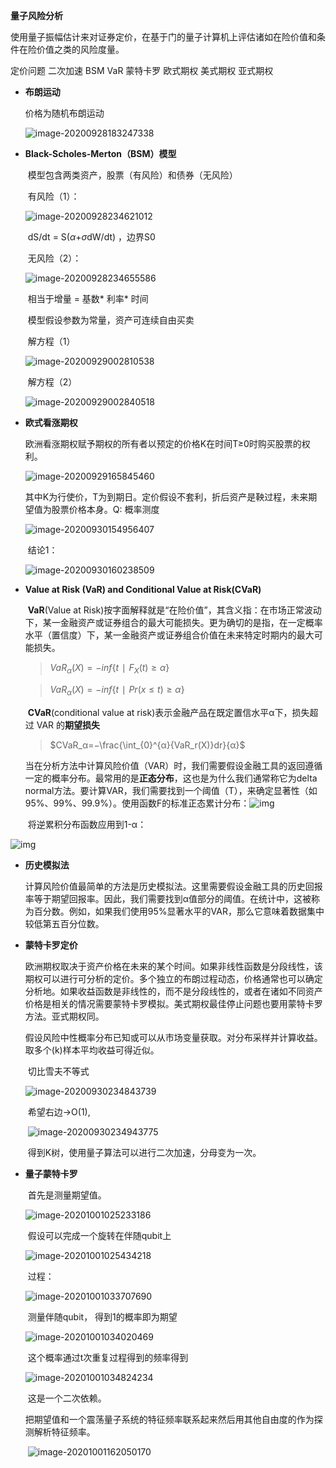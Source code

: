 **量子风险分析**

​		使用量子振幅估计来对证券定价，在基于门的量子计算机上评估诸如在险价值和条件在险价值之类的风险度量。

定价问题 二次加速 BSM VaR  蒙特卡罗 欧式期权 美式期权 亚式期权

- **布朗运动**

  价格为随机布朗运动

  ![image-20200928183247338](C:\Users\DELL\AppData\Roaming\Typora\typora-user-images\image-20200928183247338.png)

- **Black-Scholes-Merton（BSM）模型**

  ​		模型包含两类资产，股票（有风险）和债券（无风险）

  ​		有风险（1）：

  ![image-20200928234621012](C:\Users\DELL\AppData\Roaming\Typora\typora-user-images\image-20200928234621012.png)

  ​		dS/dt = S($\alpha$+$\sigma$dW/dt)  ，边界S0

  

  ​		无风险（2）：

  ![image-20200928234655586](C:\Users\DELL\AppData\Roaming\Typora\typora-user-images\image-20200928234655586.png)

  ​		相当于增量 = 基数* 利率* 时间

  ​		模型假设参数为常量，资产可连续自由买卖

  ​		解方程（1）

  ![image-20200929002810538](C:\Users\DELL\AppData\Roaming\Typora\typora-user-images\image-20200929002810538.png)

  ​		解方程（2） 

  ![image-20200929002840518](C:\Users\DELL\AppData\Roaming\Typora\typora-user-images\image-20200929002840518.png)

- **欧式看涨期权**

  ​		欧洲看涨期权赋予期权的所有者以预定的价格K在时间T≥0时购买股票的权利。

  ![image-20200929165845460](C:\Users\DELL\AppData\Roaming\Typora\typora-user-images\image-20200929165845460.png)

  ​		其中K为行使价，T为到期日。定价假设不套利，折后资产是鞅过程，未来期望值为股票价格本身。Q: 概率测度

  ![image-20200930154956407](C:\Users\DELL\AppData\Roaming\Typora\typora-user-images\image-20200930154956407.png)

  ​		结论1：

  ![image-20200930160238509](C:\Users\DELL\AppData\Roaming\Typora\typora-user-images\image-20200930160238509.png)

  

- **Value at Risk (VaR) and Conditional Value at Risk(CVaR)**

  ​		**VaR**(Value at Risk)按字面解释就是“在险价值”，其含义指：在市场正常波动下，某一金融资产或证券组合的最大可能损失。更为确切的是指，在一定概率水平（置信度）下，某一金融资产或证券组合价值在未来特定时期内的最大可能损失。

  > $VaR_α(X)=−inf\{t∣F_X(t)≥α\}$

  > $VaR_α(X)=−inf\{t∣Pr(x≤t)≥α\}$

  ​		**CVaR**(conditional value at risk)表示金融产品在既定置信水平α下，损失超过 VAR 的**期望损失**

  > $CVaR_α=−\frac{\int_{0}^{α}{VaR_r(X)}dr}{α}$

  ​		当在分析方法中计算风险价值（VAR）时，我们需要假设金融工具的返回遵循一定的概率分布。最常用的是**正态分布**，这也是为什么我们通常称它为delta normal方法。要计算VAR，我们需要找到一个阈值（T），来确定显著性（如95%、99%、99.9%）。使用函数F的标准正态累计分布：![img](https://img-blog.csdn.net/2018040812433190?watermark/2/text/aHR0cHM6Ly9ibG9nLmNzZG4ubmV0L1B5RGFycmVu/font/5a6L5L2T/fontsize/400/fill/I0JBQkFCMA==/dissolve/70)

  ​		将逆累积分布函数应用到1-α：

![img](https://img-blog.csdn.net/20180408124345528?watermark/2/text/aHR0cHM6Ly9ibG9nLmNzZG4ubmV0L1B5RGFycmVu/font/5a6L5L2T/fontsize/400/fill/I0JBQkFCMA==/dissolve/70)

- **历史模拟法**

  ​		计算风险价值最简单的方法是历史模拟法。这里需要假设金融工具的历史回报率等于期望回报率。因此，我们需要找到α值部分的阈值。在统计中，这被称为百分数。例如，如果我们使用95%显著水平的VAR，那么它意味着数据集中较低第五百分位数。

- **蒙特卡罗定价**

  ​		欧洲期权取决于资产价格在未来的某个时间。如果非线性函数是分段线性，该期权可以进行可分析的定价。多个独立的布朗过程动态，价格通常也可以确定分析地。如果收益函数是非线性的，而不是分段线性的，或者在诸如不同资产价格是相关的情况需要蒙特卡罗模拟。美式期权最佳停止问题也要用蒙特卡罗方法。亚式期权同。
  
  ​		假设风险中性概率分布已知或可以从市场变量获取。对分布采样并计算收益。取多个(k)样本平均收益可得近似。
  
  ​		切比雪夫不等式
  
  ![image-20200930234843739](C:\Users\DELL\AppData\Roaming\Typora\typora-user-images\image-20200930234843739.png)
  
  ​		希望右边->O(1),
  
  ​		![image-20200930234943775](C:\Users\DELL\AppData\Roaming\Typora\typora-user-images\image-20200930234943775.png)
  
  ​		得到K树，使用量子算法可以进行二次加速，分母变为一次。

- **量子蒙特卡罗**

  ​		首先是测量期望值。

  ![image-20201001025233186](C:\Users\DELL\AppData\Roaming\Typora\typora-user-images\image-20201001025233186.png)

  ​		假设可以完成一个旋转在伴随qubit上

  ![image-20201001025434218](C:\Users\DELL\AppData\Roaming\Typora\typora-user-images\image-20201001025434218.png)

  ​		过程：

  ![image-20201001033707690](C:\Users\DELL\AppData\Roaming\Typora\typora-user-images\image-20201001033707690.png)

  ​	    测量伴随qubit， 得到1的概率即为期望

  ![image-20201001034020469](C:\Users\DELL\AppData\Roaming\Typora\typora-user-images\image-20201001034020469.png)

  ​		这个概率通过t次重复过程得到的频率得到

  ![image-20201001034824234](C:\Users\DELL\AppData\Roaming\Typora\typora-user-images\image-20201001034824234.png)

  ​		这是一个二次依赖。

  ​		把期望值和一个震荡量子系统的特征频率联系起来然后用其他自由度的作为探测解析特征频率。

  ​		![image-20201001162050170](C:\Users\DELL\AppData\Roaming\Typora\typora-user-images\image-20201001162050170.png)

  
